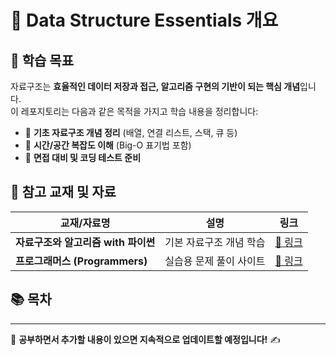 # 📂 Data Structure Essentials 개요

## 📌 학습 목표

자료구조는 **효율적인 데이터 저장과 접근, 알고리즘 구현의 기반이 되는 핵심 개념**입니다.  
이 레포지토리는 다음과 같은 목적을 가지고 학습 내용을 정리합니다:

- 🔹 **기초 자료구조 개념 정리** (배열, 연결 리스트, 스택, 큐 등)
- 🔹 **시간/공간 복잡도 이해** (Big-O 표기법 포함)
- 🔹 **면접 대비 및 코딩 테스트 준비**

## 📖 참고 교재 및 자료

| 교재/자료명                         | 설명                    | 링크                                                                    |
| ----------------------------------- | ----------------------- | ----------------------------------------------------------------------- |
| **자료구조와 알고리즘 with 파이썬** | 기본 자료구조 개념 학습 | [🔗 링크](https://www.aladin.co.kr/shop/wproduct.aspx?ItemId=328631057) |
| **프로그래머스 (Programmers)**      | 실습용 문제 풀이 사이트 | [🔗 링크](https://programmers.co.kr/)                                   |

## 📚 목차

<!-- | 주제                          | 문서                                |
| ----------------------------- | ----------------------------------- |
| **배열 (Array)**              | [🔗 Array.md](Array.md)             |
| **연결 리스트 (Linked List)** | [🔗 Linked_List.md](Linked_List.md) |
| **스택 (Stack)**              | [🔗 Stack.md](Stack.md)             |
| **큐 (Queue)**                | [🔗 Queue.md](Queue.md)             |
| **트리 (Tree)**               | [🔗 Tree.md](Tree.md)               |
| **그래프 (Graph)**            | [🔗 Graph.md](Graph.md)             |
| **힙 (Heap)**                 | [🔗 Heap.md](Heap.md)               |
| **해시 테이블 (Hash Table)**  | [🔗 Hash_Table.md](Hash_Table.md)   |
| **시간복잡도 (Big-O)**        | [🔗 Big_O.md](Big_O.md)             | -->

---

📌 **공부하면서 추가할 내용이 있으면 지속적으로 업데이트할 예정입니다!** ✍️
